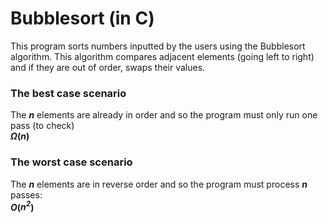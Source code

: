 # Bubblesort (in C)

This program sorts numbers inputted by the users using the Bubblesort algorithm. 
This algorithm compares adjacent elements (going left to right) and if they are out of order, swaps their values.

### The best case scenario 
The ***n*** elements are already in order and so the program must only run one pass (to check)
<br>***Ω*(*n*)**


### The worst case scenario 
The ***n*** elements are in reverse order and so the program must process ***n*** passes:
<br>***O*(*n<sup>2*)**
